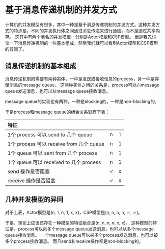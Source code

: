 # 基于消息传递机制的并发方式

计算机的并发模型有很多，其中一种是基于消息传递机制的并发方式。这种并发方式的特点是，不同的并发执行体之间通过消息传递来进行通信，而不是通过共享内存。
这其中有两个著名的并发模型，分别是Actor模型和CSP模型。
但是我先讨论一下消息传递机制的一些基本组成，然后我们就可以看到Actor模型和CSP模型的异同了。

## 消息传递机制的基本组成

消息传递机制的需要有两种实体，一种是发送或接收信息的process，另一种是存储消息的message queue。
这两种实体之间的关系是，process可以向message queue发送消息，也可以从message queue接收消息。

message queue的实现也有两种，一种是blocking的，一种是non-blocking的。

于是process和message queue的组合关系就有下表：

| 特征                                     |   |   |
|:---------------------------------------|:-:|:-:|
| 1个 process 可以 send to 几个 queue      | n | 1 |
| 1个 process 可以 receive from 几个 queue | n | 1 |
| 1个 queue 可以 sent from 几个 process    | n | 1 |
| 1个 queue 可以 received to 几个 process  | n | 1 |
| send 操作是否阻塞                        | ✓ | x |
| receive 操作是否阻塞                     | ✓ | x |

## 几种并发模型的异同

对于上表，Actor模型是(n, 1, n, 1, x, x)，CSP模型是(n, n, n, n, ✓, ✓)。

于是，理论上应该还存在一种模型的特征组合是(n, n, n, n, x, x)。
这种模型的特征是，process可以向多个message queue发送消息，也可以从多个message queue接收消息。
一个message queue可以被多个process发送消息，也可以被多个process接收消息。
而且send和receive操作都是non-blocking的。
